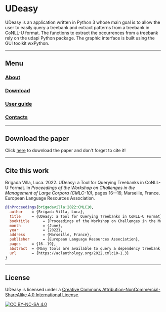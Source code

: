 # UDeasy

UDeasy is an application written in Python 3 whose main goal is to allow
the user to easily query a treebank and extract patterns from a treebank in
CoNLL-U format.
The functions to extract the occurrences from a treebank rely on the udapi
Python package. The graphic interface is built using the GUI toolkit
wxPython.

___

## Menu

### [About](about.md)
### [Download](download.md)
### [User guide](user_guide.md)
### [Contacts](contacts.md)

___

## Download the paper

Click [here](http://www.lrec-conf.org/proceedings/lrec2022/workshops/CMLC10/pdf/2022.cmlc10-1.3.pdf) to download the paper and don't forget to cite it!

___

## Cite this work

Brigada Villa, Luca. 2022. UDeasy: a Tool for Querying Treebanks in CoNLL-U Format. In _Proceedings of the Workshop on Challenges in the Management of Large Corpora (CMLC-10)_, pages 16--19, Marseille, France. European Language Resources Association.

```bibtex
@InProceedings{brigadavilla:2022:CMLC10,
  author    = {Brigada Villa, Luca},
  title     = {UDeasy: a Tool for Querying Treebanks in CoNLL-U Format},
  booktitle      = {Proceedings of the Workshop on Challenges in the Management of Large Corpora (CMLC-10)},
  month          = {June},
  year           = {2022},
  address        = {Marseille, France},
  publisher      = {European Language Resources Association},
  pages     = {16--19},
  abstract  = {Many tools are available to query a dependency treebank, but they require the users to know a query language. In this paper I present UDeasy, an application whose main goal is to allow the users to easily query and extract patterns from a dependency treebank in CoNLL-U format.},
  url       = {https://aclanthology.org/2022.cmlc10-1.3}
}
```

___

## License

UDeasy is licensed under a [Creative Commons Attribution-NonCommercial-ShareAlike 4.0 International License][cc-by-nc-sa].

[![CC BY-NC-SA 4.0][cc-by-nc-sa-image]][cc-by-nc-sa]

[cc-by-nc-sa]: http://creativecommons.org/licenses/by-nc-sa/4.0/
[cc-by-nc-sa-image]: https://licensebuttons.net/l/by-nc-sa/4.0/88x31.png
